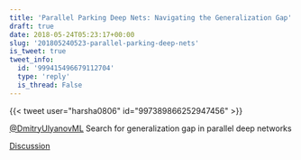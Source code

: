 ```yaml
---
title: 'Parallel Parking Deep Nets: Navigating the Generalization Gap'
draft: true
date: 2018-05-24T05:23:17+00:00
slug: '201805240523-parallel-parking-deep-nets'
is_tweet: true
tweet_info:
  id: '999415496679112704'
  type: 'reply'
  is_thread: False
---
```




{{< tweet user="harsha0806" id="997389866252947456" >}}

[@DmitryUlyanovML](https://x.com/DmitryUlyanovML) Search for generalization gap in parallel deep networks

[Discussion](https://x.com/sytelus/status/999415496679112704)
